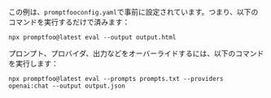この例は、`promptfooconfig.yaml`で事前に設定されています。つまり、以下のコマンドを実行するだけで済みます：

```
npx promptfoo@latest eval --output output.html
```

プロンプト、プロバイダ、出力などをオーバーライドするには、以下のコマンドを実行します：

```
npx promptfoo@latest eval --prompts prompts.txt --providers openai:chat --output output.json
```
